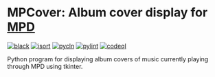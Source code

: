 # MPCover: Album cover display for [MPD](https://github.com/MusicPlayerDaemon/MPD)

[![black](https://github.com/milivojevicu/mpcover/actions/workflows/black.yml/badge.svg)](https://github.com/milivojevicu/mpcover/actions/workflows/black.yml)
[![isort](https://github.com/milivojevicu/mpcover/actions/workflows/isort.yml/badge.svg)](https://github.com/milivojevicu/mpcover/actions/workflows/isort.yml)
[![pycln](https://github.com/milivojevicu/mpcover/actions/workflows/pycln.yml/badge.svg)](https://github.com/milivojevicu/mpcover/actions/workflows/pycln.yml)
[![pylint](https://github.com/milivojevicu/mpcover/actions/workflows/pylint.yml/badge.svg)](https://github.com/milivojevicu/mpcover/actions/workflows/pylint.yml)
[![codeql](https://github.com/milivojevicu/mpcover/actions/workflows/codeql-analysis.yml/badge.svg)](https://github.com/milivojevicu/mpcover/actions/workflows/codeql-analysis.yml)

Python program for displaying album covers of music currently playing through MPD using tkinter.
